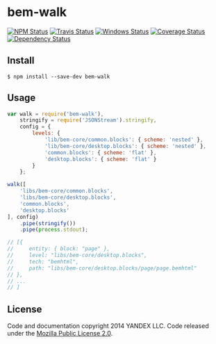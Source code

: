 bem-walk
========

[![NPM Status][npm-img]][npm]
[![Travis Status][test-img]][travis]
[![Windows Status][appveyor-img]][appveyor]
[![Coverage Status][coverage-img]][coveralls]
[![Dependency Status][david-img]][dependencies]

[npm]:          https://www.npmjs.org/package/bem-walk
[npm-img]:      https://img.shields.io/npm/v/bem-walk.svg

[travis]:       https://travis-ci.org/bem-sdk/bem-walk
[test-img]:     https://img.shields.io/travis/bem-sdk/bem-walk.svg?label=tests

[appveyor]:     https://ci.appveyor.com/project/blond/bem-walk
[appveyor-img]: http://img.shields.io/appveyor/ci/blond/bem-walk.svg?style=flat&label=windows

[coveralls]:    https://coveralls.io/r/bem-sdk/bem-walk
[coverage-img]: https://img.shields.io/coveralls/bem-sdk/bem-walk.svg

[dependencies]: https://david-dm.org/bem-sdk/bem-walk
[david-img]:    http://img.shields.io/david/bem-sdk/bem-walk.svg?style=flat

Install
-------

```
$ npm install --save-dev bem-walk
```

Usage
-----

```js
var walk = require('bem-walk'),
    stringify = require('JSONStream').stringify,
    config = {
        levels: {
            'lib/bem-core/common.blocks': { scheme: 'nested' },
            'lib/bem-core/desktop.blocks': { scheme: 'nested' },
            'common.blocks': { scheme: 'flat' },
            'desktop.blocks': { scheme: 'flat' }
        }
    };

walk([
    'libs/bem-core/common.blocks',
    'libs/bem-core/desktop.blocks',
    'common.blocks',
    'desktop.blocks'
], config)
    .pipe(stringify())
    .pipe(process.stdout);

// [{
//     entity: { block: "page" },
//     level: "libs/bem-core/desktop.blocks",
//     tech: "bemhtml",
//     path: "libs/bem-core/desktop.blocks/page/page.bemhtml"
// },
// ...
// ]
```

License
-------

Code and documentation copyright 2014 YANDEX LLC. Code released under the [Mozilla Public License 2.0](LICENSE.txt).
